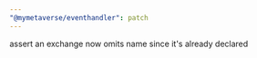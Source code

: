 ```yaml
---
"@mymetaverse/eventhandler": patch
---
```


assert an exchange now omits name since it's already declared
